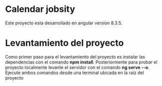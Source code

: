 # Calendar jobsity
Este proyecto esta desarrollado en angular version 8.3.5.

# Levantamiento del proyecto

Como primer paso para el levantamiento del proyecto es instalar las dependencias con el comando **npm install**. Posteriormente para probar el proyecto localmente levante el servidor con el comando **ng serve --o**. 
Ejecute ambos comandos desde una terminal ubicada en la raíz del proyecto
